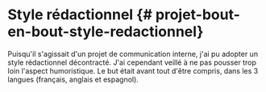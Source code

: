 # Style rédactionnel {# projet-bout-en-bout-style-redactionnel}

Puisqu\'il s\'agissait d\'un projet de communication interne, j\'ai pu
adopter un style rédactionnel décontracté. J\'ai cependant veillé à ne
pas pousser trop loin l\'aspect humoristique. Le but était avant tout
d\'être compris, dans les 3 langues (français, anglais et espagnol).
